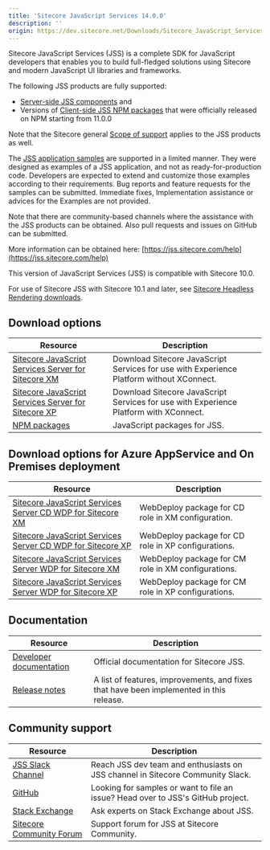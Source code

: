 ```yaml
---
title: 'Sitecore JavaScript Services 14.0.0'
description: ''
origin: https://dev.sitecore.net/Downloads/Sitecore_JavaScript_Services/140/Sitecore_JavaScript_Services_1400.aspx
---
```


Sitecore JavaScript Services (JSS) is a complete SDK for JavaScript developers that enables you to build full-fledged solutions using Sitecore and modern JavaScript UI libraries and frameworks.

The following JSS products are fully supported:

- [Server-side JSS components](/downloads/Sitecore_JavaScript_Services) and
- Versions of [Client-side JSS NPM packages](https://github.com/Sitecore/jss/tree/dev/packages) that were officially released on NPM starting from 11.0.0

Note that the Sitecore general [Scope of support](https://kb.sitecore.net/articles/463549#ScopeOfSupport) applies to the JSS products as well.

The [JSS application samples](https://github.com/Sitecore/jss/tree/dev/samples) are supported in a limited manner. They were designed as examples of a JSS application, and not as ready-for-production code. Developers are expected to extend and customize those examples according to their requirements. Bug reports and feature requests for the samples can be submitted. Immediate fixes, Implementation assistance or advices for the Examples are not provided.

Note that there are community-based channels where the assistance with the JSS products can be obtained. Also pull requests and issues on GitHub can be submitted.

More information can be obtained here: [https://jss.sitecore.com/help](https://jss.sitecore.com/help)

  <Alert variant='warning' mb={4}>
    <AlertIcon />

This version of JavaScript Services (JSS) is compatible with Sitecore 10.0.

For use of Sitecore JSS with Sitecore 10.1 and later, see [Sitecore Headless Rendering downloads](/downloads/Sitecore_Headless_Rendering).

  </Alert>

## Download options

| Resource                                                                                                                                                                                                                                                                                          | Description                                                                              |
| ------------------------------------------------------------------------------------------------------------------------------------------------------------------------------------------------------------------------------------------------------------------------------------------------- | ---------------------------------------------------------------------------------------- |
| [Sitecore JavaScript Services Server for Sitecore XM](https://scdp.blob.core.windows.net/downloads/Sitecore%20JavaScript%20Services/140/Sitecore%20JavaScript%20Services%201400/Secure/ZIP/Sitecore%20JavaScript%20Services%20Server%20for%20Sitecore%2010.0.0%20XM%2014.0.0%20rev.%20200714.zip) | Download Sitecore JavaScript Services for use with Experience Platform without XConnect. |
| [Sitecore JavaScript Services Server for Sitecore XP](https://scdp.blob.core.windows.net/downloads/Sitecore%20JavaScript%20Services/140/Sitecore%20JavaScript%20Services%201400/Secure/ZIP/Sitecore%20JavaScript%20Services%20Server%20for%20Sitecore%2010.0.0%20XP%2014.0.0%20rev.%20200714.zip) | Download Sitecore JavaScript Services for use with Experience Platform with XConnect.    |
| [NPM packages](https://www.npmjs.com/org/sitecore-jss)                                                                                                                                                                                                                                            | JavaScript packages for JSS.                                                             |

## Download options for Azure AppService and On Premises deployment

| Resource                                                                                                                                                                                                                                                                                                            | Description                                         |
| ------------------------------------------------------------------------------------------------------------------------------------------------------------------------------------------------------------------------------------------------------------------------------------------------------------------- | --------------------------------------------------- |
| [Sitecore JavaScript Services Server CD WDP for Sitecore XM](https://scdp.blob.core.windows.net/downloads/Sitecore%20JavaScript%20Services/140/Sitecore%20JavaScript%20Services%201400/Secure/WDP/Sitecore%20JavaScript%20Services%20Server%20for%20Sitecore%2010.0.0%20XM%2014.0.0%20rev.%20200714%20CD.scwdp.zip) | WebDeploy package for CD role in XM configuration.  |
| [Sitecore JavaScript Services Server CD WDP for Sitecore XP](https://scdp.blob.core.windows.net/downloads/Sitecore%20JavaScript%20Services/140/Sitecore%20JavaScript%20Services%201400/Secure/WDP/Sitecore%20JavaScript%20Services%20Server%20for%20Sitecore%2010.0.0%20XP%2014.0.0%20rev.%20200714%20CD.scwdp.zip) | WebDeploy package for CD role in XP configurations. |
| [Sitecore JavaScript Services Server WDP for Sitecore XM](https://scdp.blob.core.windows.net/downloads/Sitecore%20JavaScript%20Services/140/Sitecore%20JavaScript%20Services%201400/Secure/WDP/Sitecore%20JavaScript%20Services%20Server%20for%20Sitecore%2010.0.0%20XM%2014.0.0%20rev.%20200714.scwdp.zip)         | WebDeploy package for CM role in XM configurations. |
| [Sitecore JavaScript Services Server WDP for Sitecore XP](https://scdp.blob.core.windows.net/downloads/Sitecore%20JavaScript%20Services/140/Sitecore%20JavaScript%20Services%201400/Secure/WDP/Sitecore%20JavaScript%20Services%20Server%20for%20Sitecore%2010.0.0%20XP%2014.0.0%20rev.%20200714.scwdp.zip)         | WebDeploy package for CM role in XP configurations. |

## Documentation

| Resource                                                | Description                                                                             |
| ------------------------------------------------------- | --------------------------------------------------------------------------------------- |
| [Developer documentation](https://jss.sitecore.net)     | Official documentation for Sitecore JSS.                                                |
| [Release notes](https://jss.sitecore.net/release-notes) | A list of features, improvements, and fixes that have been implemented in this release. |

## Community support

| Resource                                                                   | Description                                                                      |
| -------------------------------------------------------------------------- | -------------------------------------------------------------------------------- |
| [JSS Slack Channel](https://sitecorechat.slack.com/messages/jss)           | Reach JSS dev team and enthusiasts on JSS channel in Sitecore Community Slack.   |
| [GitHub](https://github.com/sitecore/jss)                                  | Looking for samples or want to file an issue? Head over to JSS's GitHub project. |
| [Stack Exchange](https://sitecore.stackexchange.com/questions/tagged/jss)  | Ask experts on Stack Exchange about JSS.                                         |
| [Sitecore Community Forum](https://community.sitecore.net/developers/f/40) | Support forum for JSS at Sitecore Community.                                     |
